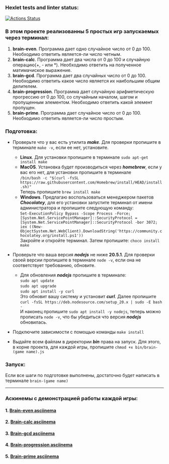 ### Hexlet tests and linter status:
[![Actions Status](https://github.com/dAdAnEtnEtt/frontend-project-44/actions/workflows/hexlet-check.yml/badge.svg)](https://github.com/dAdAnEtnEtt/frontend-project-44/actions)

### В этом проекте реализованны 5 простых игр запускаемых через терминал:

1. **brain-even**. Программа дает одно случайное число от 0 до 100. Необходимо ответить является-ли число четным.
2. **brain-calc**. Программа дает два числа от 0 до 100 и случайную операцию(+, - или *). Необходимо ответить на
   полученное матимачиское выражение.
3. **brain-gcd**. Программа дает два случайных число от 0 до 100. Необходимо ответить какое число является их наибольшим
   общим делителем.
4. **brain-progression**. Программа дает случайную арифметическую прогрессию от 0 до 100, со случайным началом, шагом и
   пропущенным элементом. Необходимо ответить какой элемент пропущен.
5. **brain-prime**. Программа дает случайное число от 0 до 100. Необходимо ответить является-ли число простым.

### Подготовка:

- Проверьте что у вас есть утилита ***make***. Для проверки пропишите в терминале ```make -v```, если ее нет, установите.
    - **Linux**. Для установки пропишите в терминале ```sudo apt-get install make```
    - **MacOS**. Установка будет производиться через ***homebrew***, если у вас его нет, для установки пропишите в
      терминале\
      ```/bin/bash -c "$(curl -fsSL https://raw.githubusercontent.com/Homebrew/install/HEAD/install.sh)"```\
      Теперь пропишите ```brew install make```
    - **Windows**. Предлагаю воспользоваться менеджером пакетов ***Chocolatey***, для его установки запустите терминал
      от имени администратора и пропишите следующую команду:\
      ```Set-ExecutionPolicy Bypass -Scope Process -Force; [System.Net.ServicePointManager]::SecurityProtocol = [System.Net.ServicePointManager]::SecurityProtocol -bor 3072; iex ((New-ObjectSystem.Net.WebClient).DownloadString('https://community.chocolatey.org/install.ps1'))```\
      Закройте и откройте терминал. Затем пропишите: ```choco install make```


- Проверьте что ваша версия ***nodejs*** не ниже **20.5.1**. Для проверки своей версии пропишите в терминале
  ```node -v```, если она не соответствует требованию, обновите.
    - Для обновления ***nodejs*** пропишите в терминале:\
      ```sudo apt update```\
      ```sudo apt upgrade```\
      ```sudo apt install -y curl```\
      Это обновит вашу систему и установит ***curl***. Далее пропишите
      ```curl -fsSL https://deb.nodesource.com/setup_20.x | sudo -E bash -```\
      И наконец пропишите ```sudo apt install -y nodejs```, теперь можно прописать ```node -v```, что бы убедиться что
      версия ***nodejs*** обновилась.

- Подключите зависимости с помощью команды ```make install```
- Выдайте всем файлам в директории ***bin*** права на запуск. Для этого, в корне проекта, для каждой игры, пропишите
  ```chmod +x bin/brain-(game name).js```

### Запуск:

Если все шаги по подготовке выполнены, достаточно будет написать в терминале ```brain-(game name)```

***

### Аскинемы с демонстрацией работы каждой игры:

#### 1. [Brain-even asciinema](https://asciinema.org/a/RZD5BCdSCiXLYwOKVQdTRA9Tl)

#### 2. [Brain-calc asciinema](https://asciinema.org/a/gLzfkPPldcXVZguQawIMjynVr)

#### 3. [Brain-gcd asciinema](https://asciinema.org/a/6gNngoHh9elMWIz4VpBos8ljG)

#### 4. [Brain-progression asciinema](https://asciinema.org/a/xNcuI3tDkJb4MRA7iV5xrOYg4)

#### 5. [Brain-prime asciinema](https://asciinema.org/a/Ku00WOq4xu26bdkdrmR7viJaM)